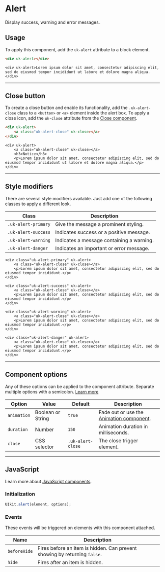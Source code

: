 # Alert

<p class="uk-text-lead">Display success, warning and error messages.</p>

## Usage

To apply this component, add the `uk-alert` attribute to a block element.

```html
<div uk-alert></div>
```

```example
<div uk-alert>Lorem ipsum dolor sit amet, consectetur adipiscing elit, sed do eiusmod tempor incididunt ut labore et dolore magna aliqua.</div>
```

***

## Close button

To create a close button and enable its functionality, add the `.uk-alert-close` class to a `<button>` or `<a>` element inside the alert box. To apply a close icon, add the `uk-close` attribute from the [Close component](close.md).

```html
<div uk-alert>
    <a class="uk-alert-close" uk-close></a>
</div>
```

```example
<div uk-alert>
    <a class="uk-alert-close" uk-close></a>
    <h3>Notice</h3>
    <p>Lorem ipsum dolor sit amet, consectetur adipiscing elit, sed do eiusmod tempor incididunt ut labore et dolore magna aliqua.</p>
</div>
```

***

## Style modifiers

There are several style modifiers available. Just add one of the following classes to apply a different look.

| Class               | Description                                                |
|---------------------|------------------------------------------------------------|
| `.uk-alert-primary` | Give the message a prominent styling. |
| `.uk-alert-success` | Indicates success or a positive message. |
| `.uk-alert-warning` | Indicates a message containing a warning. |
| `.uk-alert-danger`  | Indicates an important or error message. |

```example
<div class="uk-alert-primary" uk-alert>
    <a class="uk-alert-close" uk-close></a>
    <p>Lorem ipsum dolor sit amet, consectetur adipiscing elit, sed do eiusmod tempor incididunt.</p>
</div>

<div class="uk-alert-success" uk-alert>
    <a class="uk-alert-close" uk-close></a>
    <p>Lorem ipsum dolor sit amet, consectetur adipiscing elit, sed do eiusmod tempor incididunt.</p>
</div>

<div class="uk-alert-warning" uk-alert>
    <a class="uk-alert-close" uk-close></a>
    <p>Lorem ipsum dolor sit amet, consectetur adipiscing elit, sed do eiusmod tempor incididunt.</p>
</div>

<div class="uk-alert-danger" uk-alert>
    <a class="uk-alert-close" uk-close></a>
    <p>Lorem ipsum dolor sit amet, consectetur adipiscing elit, sed do eiusmod tempor incididunt.</p>
</div>
```

***

## Component options

Any of these options can be applied to the component attribute. Separate multiple options with a semicolon. [Learn more](javascript.md#component-configuration)

| Option | Value | Default | Description |
| --- | --- | --- | --- |
| `animation` | Boolean or String | `true` | Fade out or use the [Animation component](animation.md). |
| `duration` | Number | `150` | Animation duration in milliseconds. |
| `close` | CSS selector | `.uk-alert-close` | The close trigger element. |

***

## JavaScript

Learn more about [JavaScript components](javascript.md#programmatic-use).

### Initialization

```js
UIkit.alert(element, options);
```

### Events

These events will be triggered on elements with this component attached.

| Name | Description |
| --- | --- |
| `beforeHide` | Fires before an item is hidden. Can prevent showing by returning `false`. |
| `hide` | Fires after an item is hidden. |
